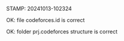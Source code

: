 STAMP: 20241013-102324
OK: file codeforces.id is correct
OK: folder prj.codeforces structure is correct
